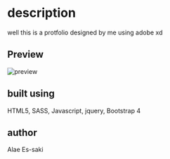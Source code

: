 # description

well this is a protfolio designed by me using adobe xd 

## Preview

![preview](build/mockup-preview.png)

## built using 

HTML5, SASS, Javascript, jquery, Bootstrap 4 

## author 

Alae Es-saki